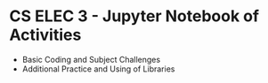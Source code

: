 # CS ELEC 3 - Jupyter Notebook of Activities

- Basic Coding and Subject Challenges 
- Additional Practice and Using of Libraries
